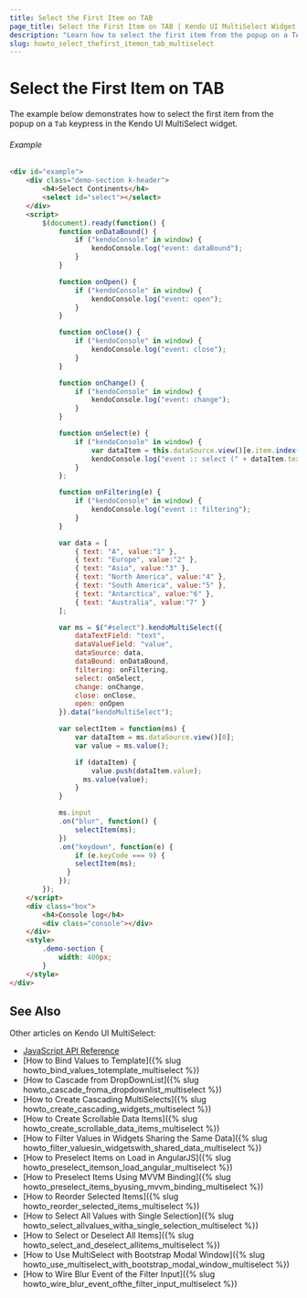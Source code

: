 ```yaml
---
title: Select the First Item on TAB
page_title: Select the First Item on TAB | Kendo UI MultiSelect Widget
description: "Learn how to select the first item from the popup on a TAB keypress in the Kendo UI MultiSelect widget."
slug: howto_select_thefirst_itemon_tab_multiselect
---
```


# Select the First Item on TAB

The example below demonstrates how to select the first item from the popup on a `Tab` keypress in the Kendo UI MultiSelect widget.

###### Example

```html
<div id="example">
    <div class="demo-section k-header">
        <h4>Select Continents</h4>
        <select id="select"></select>
    </div>
    <script>
        $(document).ready(function() {
            function onDataBound() {
                if ("kendoConsole" in window) {
                    kendoConsole.log("event: dataBound");
                }
            }

            function onOpen() {
                if ("kendoConsole" in window) {
                    kendoConsole.log("event: open");
                }
            }

            function onClose() {
                if ("kendoConsole" in window) {
                    kendoConsole.log("event: close");
                }
            }

            function onChange() {
                if ("kendoConsole" in window) {
                    kendoConsole.log("event: change");
                }
            }

            function onSelect(e) {
                if ("kendoConsole" in window) {
                    var dataItem = this.dataSource.view()[e.item.index()];
                    kendoConsole.log("event :: select (" + dataItem.text + " : " + dataItem.value + ")" );
                }
            };

            function onFiltering(e) {
                if ("kendoConsole" in window) {
                    kendoConsole.log("event :: filtering");
                }
            }

            var data = [
                { text: "A", value:"1" },
                { text: "Europe", value:"2" },
                { text: "Asia", value:"3" },
                { text: "North America", value:"4" },
                { text: "South America", value:"5" },
                { text: "Antarctica", value:"6" },
                { text: "Australia", value:"7" }
            ];

            var ms = $("#select").kendoMultiSelect({
                dataTextField: "text",
                dataValueField: "value",
                dataSource: data,
                dataBound: onDataBound,
                filtering: onFiltering,
                select: onSelect,
                change: onChange,
                close: onClose,
                open: onOpen
            }).data("kendoMultiSelect");

            var selectItem = function(ms) {
                var dataItem = ms.dataSource.view()[0];
                var value = ms.value();

                if (dataItem) {
                    value.push(dataItem.value);
                  ms.value(value);
                }
            }

            ms.input
            .on("blur", function() {
                selectItem(ms);
            })
            .on("keydown", function(e) {
                if (e.keyCode === 9) {
                selectItem(ms);
              }
            });
        });
    </script>
    <div class="box">
        <h4>Console log</h4>
        <div class="console"></div>
    </div>
    <style>
        .demo-section {
            width: 400px;
        }
    </style>
</div>
```

## See Also

Other articles on Kendo UI MultiSelect:

* [JavaScript API Reference](/api/javascript/ui/multiselect)
* [How to Bind Values to Template]({% slug howto_bind_values_totemplate_multiselect %})
* [How to Cascade from DropDownList]({% slug howto_cascade_froma_dropdownlist_multiselect %})
* [How to Create Cascading MultiSelects]({% slug howto_create_cascading_widgets_multiselect %})
* [How to Create Scrollable Data Items]({% slug howto_create_scrollable_data_items_multiselect %})
* [How to Filter Values in Widgets Sharing the Same Data]({% slug howto_filter_valuesin_widgetswith_shared_data_multiselect %})
* [How to Preselect Items on Load in AngularJS]({% slug howto_preselect_itemson_load_angular_multiselect %})
* [How to Preselect Items Using MVVM Binding]({% slug howto_preselect_items_byusing_mvvm_binding_multiselect %})
* [How to Reorder Selected Items]({% slug howto_reorder_selected_items_multiselect %})
* [How to Select All Values with Single Selection]({% slug howto_select_allvalues_witha_single_selection_multiselect %})
* [How to Select or Deselect All Items]({% slug howto_select_and_deselect_allitems_multiselect %})
* [How to Use MultiSelect with Bootstrap Modal Window]({% slug howto_use_multiselect_with_bootstrap_modal_window_multiselect %})
* [How to Wire Blur Event of the Filter Input]({% slug howto_wire_blur_event_ofthe_filtеr_input_multiselect %})